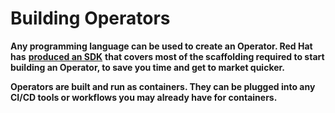 # Building Operators

**Any programming language can be used to create an Operator. Red Hat has** [**produced an SDK**](https://github.com/operator-framework/operator-sdk) **that covers most of the scaffolding required to start building an Operator, to save you time and get to market quicker.**  


**Operators are built and run as containers. They can be plugged into any CI/CD tools or workflows you may already have for containers.**  



